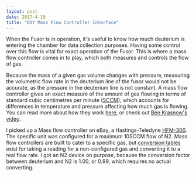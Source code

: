 ```yaml
---
layout: post
date: 2017-4-19
title: "DIY Mass Flow Controller Interface"
---
```


When the Fusor is in operation, it's useful to know how much deuterium is entering the chamber for data collection purposes.  Having some control over this flow is vital for exact operation of the Fusor.  This is where a mass flow controller comes in to play, which both measures and controls the flow of gas.

Because the mass of a given gas volume changes with pressure, measuring the volumetric flow rate in the deuterium line of the fusor would not be accurate, as the pressure in the deuterium line is not constant.  A mass flow controller gives an exact measure of the amount of gas flowing in terms of standard cubic centimetres per minute ([SCCM](https://en.wikipedia.org/wiki/SCCM_(flow_unit))), which accounts for differences in temperature and pressure affecting how much gas is flowing.  You can read more about how they work [here](http://mfchelp.com/mass-flow-controller-tutorial/theory-of-operation), or check out [Ben Krasnow's video](https://www.youtube.com/watch?v=BfdwD1V3jNk&t=310s).

I picked up a Mass flow controller on eBay, a Hastings-Teledyne [HFM-300](http://www.teledyne-hi.com/products-services/thermal-mass-flow/hfm-300-hfc-302).  The specific unit was configured for a maximum 10SCCM flow of N2.  Mass flow controllers are built to cater to a specific gas, but [conversion tables](https://www.mksinst.com/docs/ur/MFCGasCorrection.aspx) exist for taking a reading for a non-configured gas and converting it to a real flow rate.  I got an N2 device on purpose, because the conversion factor between deuterium and N2 is 1.00, or 0.99, which requires no actual converting.
